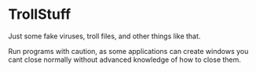 # TrollStuff
Just some fake viruses, troll files, and other things like that.

Run programs with caution, as some applications can create windows you cant close normally without advanced knowledge of how to close them.
